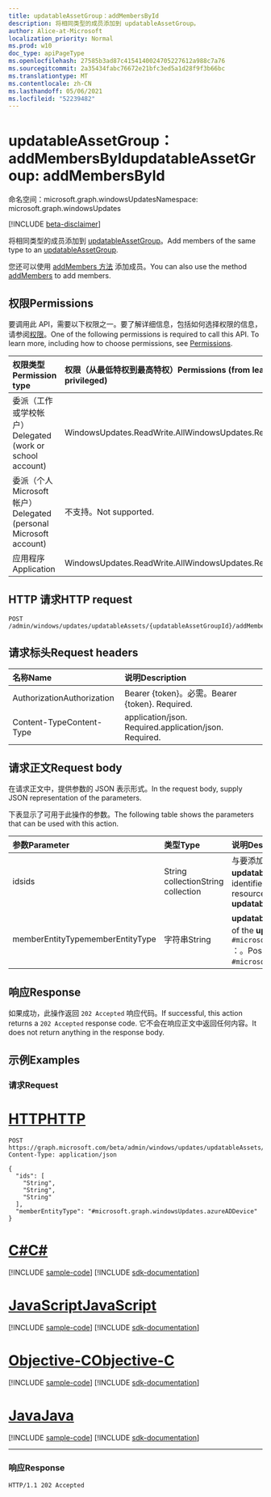 ```yaml
---
title: updatableAssetGroup：addMembersById
description: 将相同类型的成员添加到 updatableAssetGroup。
author: Alice-at-Microsoft
localization_priority: Normal
ms.prod: w10
doc_type: apiPageType
ms.openlocfilehash: 27585b3ad87c4154140024705227612a988c7a76
ms.sourcegitcommit: 2a35434fabc76672e21bfc3ed5a1d28f9f3b66bc
ms.translationtype: MT
ms.contentlocale: zh-CN
ms.lasthandoff: 05/06/2021
ms.locfileid: "52239482"
---
```

# <a name="updatableassetgroup-addmembersbyid"></a><span data-ttu-id="a8934-103">updatableAssetGroup：addMembersById</span><span class="sxs-lookup"><span data-stu-id="a8934-103">updatableAssetGroup: addMembersById</span></span>
<span data-ttu-id="a8934-104">命名空间：microsoft.graph.windowsUpdates</span><span class="sxs-lookup"><span data-stu-id="a8934-104">Namespace: microsoft.graph.windowsUpdates</span></span>

[!INCLUDE [beta-disclaimer](../../includes/beta-disclaimer.md)]

<span data-ttu-id="a8934-105">将相同类型的成员添加到 [updatableAssetGroup](../resources/windowsupdates-updatableassetgroup.md)。</span><span class="sxs-lookup"><span data-stu-id="a8934-105">Add members of the same type to an [updatableAssetGroup](../resources/windowsupdates-updatableassetgroup.md).</span></span>

<span data-ttu-id="a8934-106">您还可以使用 [addMembers 方法](windowsupdates-updatableassetgroup-addmembers.md) 添加成员。</span><span class="sxs-lookup"><span data-stu-id="a8934-106">You can also use the method [addMembers](windowsupdates-updatableassetgroup-addmembers.md) to add members.</span></span>

## <a name="permissions"></a><span data-ttu-id="a8934-107">权限</span><span class="sxs-lookup"><span data-stu-id="a8934-107">Permissions</span></span>
<span data-ttu-id="a8934-p101">要调用此 API，需要以下权限之一。要了解详细信息，包括如何选择权限的信息，请参阅[权限](/graph/permissions-reference)。</span><span class="sxs-lookup"><span data-stu-id="a8934-p101">One of the following permissions is required to call this API. To learn more, including how to choose permissions, see [Permissions](/graph/permissions-reference).</span></span>

|<span data-ttu-id="a8934-110">权限类型</span><span class="sxs-lookup"><span data-stu-id="a8934-110">Permission type</span></span>|<span data-ttu-id="a8934-111">权限（从最低特权到最高特权）</span><span class="sxs-lookup"><span data-stu-id="a8934-111">Permissions (from least to most privileged)</span></span>|
|:---|:---|
|<span data-ttu-id="a8934-112">委派（工作或学校帐户）</span><span class="sxs-lookup"><span data-stu-id="a8934-112">Delegated (work or school account)</span></span>|<span data-ttu-id="a8934-113">WindowsUpdates.ReadWrite.All</span><span class="sxs-lookup"><span data-stu-id="a8934-113">WindowsUpdates.ReadWrite.All</span></span>|
|<span data-ttu-id="a8934-114">委派（个人 Microsoft 帐户）</span><span class="sxs-lookup"><span data-stu-id="a8934-114">Delegated (personal Microsoft account)</span></span>|<span data-ttu-id="a8934-115">不支持。</span><span class="sxs-lookup"><span data-stu-id="a8934-115">Not supported.</span></span>|
|<span data-ttu-id="a8934-116">应用程序</span><span class="sxs-lookup"><span data-stu-id="a8934-116">Application</span></span>|<span data-ttu-id="a8934-117">WindowsUpdates.ReadWrite.All</span><span class="sxs-lookup"><span data-stu-id="a8934-117">WindowsUpdates.ReadWrite.All</span></span>|

## <a name="http-request"></a><span data-ttu-id="a8934-118">HTTP 请求</span><span class="sxs-lookup"><span data-stu-id="a8934-118">HTTP request</span></span>

<!-- {
  "blockType": "ignored"
}
-->
``` http
POST /admin/windows/updates/updatableAssets/{updatableAssetGroupId}/addMembersById
```

## <a name="request-headers"></a><span data-ttu-id="a8934-119">请求标头</span><span class="sxs-lookup"><span data-stu-id="a8934-119">Request headers</span></span>
|<span data-ttu-id="a8934-120">名称</span><span class="sxs-lookup"><span data-stu-id="a8934-120">Name</span></span>|<span data-ttu-id="a8934-121">说明</span><span class="sxs-lookup"><span data-stu-id="a8934-121">Description</span></span>|
|:---|:---|
|<span data-ttu-id="a8934-122">Authorization</span><span class="sxs-lookup"><span data-stu-id="a8934-122">Authorization</span></span>|<span data-ttu-id="a8934-p102">Bearer {token}。必需。</span><span class="sxs-lookup"><span data-stu-id="a8934-p102">Bearer {token}. Required.</span></span>|
|<span data-ttu-id="a8934-125">Content-Type</span><span class="sxs-lookup"><span data-stu-id="a8934-125">Content-Type</span></span>|<span data-ttu-id="a8934-p103">application/json. Required.</span><span class="sxs-lookup"><span data-stu-id="a8934-p103">application/json. Required.</span></span>|

## <a name="request-body"></a><span data-ttu-id="a8934-128">请求正文</span><span class="sxs-lookup"><span data-stu-id="a8934-128">Request body</span></span>
<span data-ttu-id="a8934-129">在请求正文中，提供参数的 JSON 表示形式。</span><span class="sxs-lookup"><span data-stu-id="a8934-129">In the request body, supply JSON representation of the parameters.</span></span>

<span data-ttu-id="a8934-130">下表显示了可用于此操作的参数。</span><span class="sxs-lookup"><span data-stu-id="a8934-130">The following table shows the parameters that can be used with this action.</span></span>

|<span data-ttu-id="a8934-131">参数</span><span class="sxs-lookup"><span data-stu-id="a8934-131">Parameter</span></span>|<span data-ttu-id="a8934-132">类型</span><span class="sxs-lookup"><span data-stu-id="a8934-132">Type</span></span>|<span data-ttu-id="a8934-133">说明</span><span class="sxs-lookup"><span data-stu-id="a8934-133">Description</span></span>|
|:---|:---|:---|
|<span data-ttu-id="a8934-134">ids</span><span class="sxs-lookup"><span data-stu-id="a8934-134">ids</span></span>|<span data-ttu-id="a8934-135">String collection</span><span class="sxs-lookup"><span data-stu-id="a8934-135">String collection</span></span>|<span data-ttu-id="a8934-136">与要添加为 [updatableAssetGroup](../resources/windowsupdates-updatableasset.md) 成员的 **updatableAsset** 资源相对应的标识符列表。</span><span class="sxs-lookup"><span data-stu-id="a8934-136">List of identifiers corresponding to the [updatableAsset](../resources/windowsupdates-updatableasset.md) resources to add as members of the **updatableAssetGroup**.</span></span>|
|<span data-ttu-id="a8934-137">memberEntityType</span><span class="sxs-lookup"><span data-stu-id="a8934-137">memberEntityType</span></span>|<span data-ttu-id="a8934-138">字符串</span><span class="sxs-lookup"><span data-stu-id="a8934-138">String</span></span>|<span data-ttu-id="a8934-139">**updatableAsset 资源的完整** 类型。</span><span class="sxs-lookup"><span data-stu-id="a8934-139">The full type of the **updatableAsset** resources.</span></span> <span data-ttu-id="a8934-140">可能的值是 `#microsoft.graph.windowsUpdates.azureADDevice` ：。</span><span class="sxs-lookup"><span data-stu-id="a8934-140">Possible values are: `#microsoft.graph.windowsUpdates.azureADDevice`.</span></span>|

## <a name="response"></a><span data-ttu-id="a8934-141">响应</span><span class="sxs-lookup"><span data-stu-id="a8934-141">Response</span></span>

<span data-ttu-id="a8934-142">如果成功，此操作返回 `202 Accepted` 响应代码。</span><span class="sxs-lookup"><span data-stu-id="a8934-142">If successful, this action returns a `202 Accepted` response code.</span></span> <span data-ttu-id="a8934-143">它不会在响应正文中返回任何内容。</span><span class="sxs-lookup"><span data-stu-id="a8934-143">It does not return anything in the response body.</span></span>

## <a name="examples"></a><span data-ttu-id="a8934-144">示例</span><span class="sxs-lookup"><span data-stu-id="a8934-144">Examples</span></span>

### <a name="request"></a><span data-ttu-id="a8934-145">请求</span><span class="sxs-lookup"><span data-stu-id="a8934-145">Request</span></span>

# <a name="http"></a>[<span data-ttu-id="a8934-146">HTTP</span><span class="sxs-lookup"><span data-stu-id="a8934-146">HTTP</span></span>](#tab/http)
<!-- {
  "blockType": "request",
  "name": "updatableassetgroup_addmembersbyid"
}
-->
``` http
POST https://graph.microsoft.com/beta/admin/windows/updates/updatableAssets/{updatableAssetGroupId}/addMembersById
Content-Type: application/json

{
  "ids": [
    "String",
    "String",
    "String"
  ],
  "memberEntityType": "#microsoft.graph.windowsUpdates.azureADDevice"
}
```
# <a name="c"></a>[<span data-ttu-id="a8934-147">C#</span><span class="sxs-lookup"><span data-stu-id="a8934-147">C#</span></span>](#tab/csharp)
[!INCLUDE [sample-code](../includes/snippets/csharp/updatableassetgroup-addmembersbyid-csharp-snippets.md)]
[!INCLUDE [sdk-documentation](../includes/snippets/snippets-sdk-documentation-link.md)]

# <a name="javascript"></a>[<span data-ttu-id="a8934-148">JavaScript</span><span class="sxs-lookup"><span data-stu-id="a8934-148">JavaScript</span></span>](#tab/javascript)
[!INCLUDE [sample-code](../includes/snippets/javascript/updatableassetgroup-addmembersbyid-javascript-snippets.md)]
[!INCLUDE [sdk-documentation](../includes/snippets/snippets-sdk-documentation-link.md)]

# <a name="objective-c"></a>[<span data-ttu-id="a8934-149">Objective-C</span><span class="sxs-lookup"><span data-stu-id="a8934-149">Objective-C</span></span>](#tab/objc)
[!INCLUDE [sample-code](../includes/snippets/objc/updatableassetgroup-addmembersbyid-objc-snippets.md)]
[!INCLUDE [sdk-documentation](../includes/snippets/snippets-sdk-documentation-link.md)]

# <a name="java"></a>[<span data-ttu-id="a8934-150">Java</span><span class="sxs-lookup"><span data-stu-id="a8934-150">Java</span></span>](#tab/java)
[!INCLUDE [sample-code](../includes/snippets/java/updatableassetgroup-addmembersbyid-java-snippets.md)]
[!INCLUDE [sdk-documentation](../includes/snippets/snippets-sdk-documentation-link.md)]

---


### <a name="response"></a><span data-ttu-id="a8934-151">响应</span><span class="sxs-lookup"><span data-stu-id="a8934-151">Response</span></span>

<!-- {
  "blockType": "response",
  "truncated": true
}
-->
``` http
HTTP/1.1 202 Accepted
```

